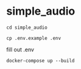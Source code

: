 # simple_audio



```
cd simple_audio
```

```
cp .env.example .env
```

fill out .env

```
docker-compose up --build
```
